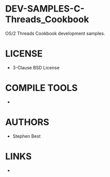 # DEV-SAMPLES-C-Threads_Cookbook
OS/2 Threads Cookbook development samples. 

LICENSE
===============
* 3-Clause BSD License

COMPILE TOOLS
===============
* 
 
AUTHORS
===============
* Stephen Best

LINKS
===============
* 
